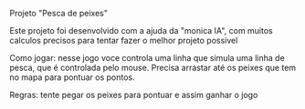 Projeto "Pesca de peixes"

Este projeto foi desenvolvido com a ajuda da "monica IA", com muitos calculos precisos para tentar fazer o melhor projeto possivel

Como jogar: nesse jogo voce controla uma linha que simula uma linha de pesca, que é controlada pelo mouse. Precisa arrastar até os peixes que tem no mapa para pontuar os pontos.

Regras: tente pegar os peixes para pontuar e assim ganhar o jogo
